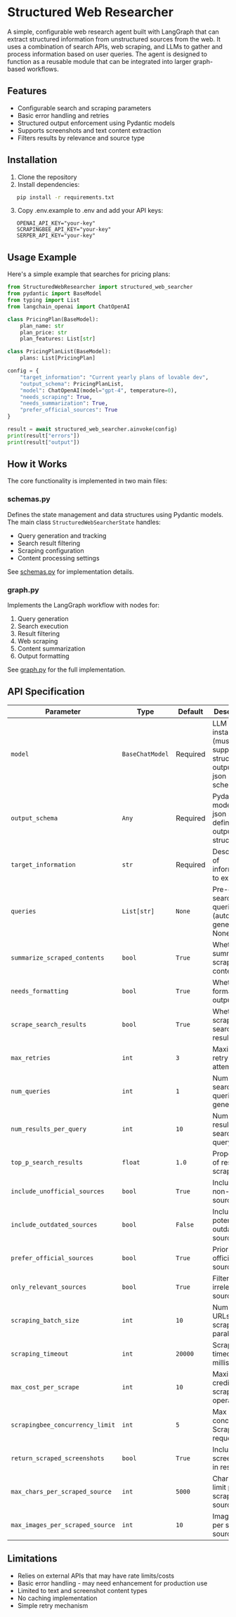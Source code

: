 # Structured Web Researcher

A simple, configurable web research agent built with LangGraph that can extract structured information from unstructured sources from the web. It uses a combination of search APIs, web scraping, and LLMs to gather and process information based on user queries. The agent is designed to function as a reusable module that can be integrated into larger graph-based workflows.

## Features

- Configurable search and scraping parameters
- Basic error handling and retries
- Structured output enforcement using Pydantic models
- Supports screenshots and text content extraction
- Filters results by relevance and source type

## Installation

1. Clone the repository
2. Install dependencies:
```bash
   pip install -r requirements.txt
```
3. Copy .env.example to .env and add your API keys:
```
   OPENAI_API_KEY="your-key"
   SCRAPINGBEE_API_KEY="your-key" 
   SERPER_API_KEY="your-key"
```
## Usage Example

Here's a simple example that searches for pricing plans:

```python
from StructuredWebResearcher import structured_web_searcher
from pydantic import BaseModel
from typing import List
from langchain_openai import ChatOpenAI

class PricingPlan(BaseModel):
    plan_name: str
    plan_price: str
    plan_features: List[str]

class PricingPlanList(BaseModel):
    plans: List[PricingPlan]

config = {
    "target_information": "Current yearly plans of lovable dev",
    "output_schema": PricingPlanList,
    "model": ChatOpenAI(model="gpt-4", temperature=0),
    "needs_scraping": True,
    "needs_summarization": True,
    "prefer_official_sources": True
}

result = await structured_web_searcher.ainvoke(config)
print(result["errors"])
print(result["output"])
```

## How it Works

The core functionality is implemented in two main files:

### schemas.py
Defines the state management and data structures using Pydantic models. The main class `StructuredWebSearcherState` handles:

- Query generation and tracking
- Search result filtering
- Scraping configuration
- Content processing settings

See [schemas.py](StructuredWebResearcher/schemas.py) for implementation details.

### graph.py 
Implements the LangGraph workflow with nodes for:

1. Query generation
2. Search execution
3. Result filtering
4. Web scraping
5. Content summarization
6. Output formatting

See [graph.py](StructuredWebResearcher/graph.py) for the full implementation.

## API Specification

| Parameter | Type | Default | Description |
|-----------|------|---------|-------------|
| `model` | `BaseChatModel` | Required | LLM model instance (must support structured output with json schema) |
| `output_schema` | `Any` | Required | Pydantic model or json schema defining the output structure |
| `target_information` | `str` | Required | Description of information to extract |
| `queries` | `List[str]` | `None` | Pre-defined search queries (auto-generated if None) |
| `summarize_scraped_contents` | `bool` | `True` | Whether to summarize scraped content |
| `needs_formatting` | `bool` | `True` | Whether to format final output |
| `scrape_search_results` | `bool` | `True` | Whether to scrape search results |
| `max_retries` | `int` | `3` | Maximum retry attempts |
| `num_queries` | `int` | `1` | Number of search queries to generate |
| `num_results_per_query` | `int` | `10` | Number of results per search query |
| `top_p_search_results` | `float` | `1.0` | Proportion of results to scrape |
| `include_unofficial_sources` | `bool` | `True` | Include non-official sources |
| `include_outdated_sources` | `bool` | `False` | Include potentially outdated sources |
| `prefer_official_sources` | `bool` | `True` | Prioritize official sources |
| `only_relevant_sources` | `bool` | `True` | Filter out irrelevant sources |
| `scraping_batch_size` | `int` | `10` | Number of URLs to scrape in parallel |
| `scraping_timeout` | `int` | `20000` | Scraping timeout in milliseconds |
| `max_cost_per_scrape` | `int` | `10` | Maximum credits per scrape operation |
| `scrapingbee_concurrency_limit` | `int` | `5` | Max concurrent ScrapingBee requests |
| `return_scraped_screenshots` | `bool` | `True` | Include screenshots in results |
| `max_chars_per_scraped_source` | `int` | `5000` | Character limit per scraped source |
| `max_images_per_scraped_source` | `int` | `10` | Image limit per scraped source |

## Limitations

- Relies on external APIs that may have rate limits/costs
- Basic error handling - may need enhancement for production use
- Limited to text and screenshot content types
- No caching implementation
- Simple retry mechanism

